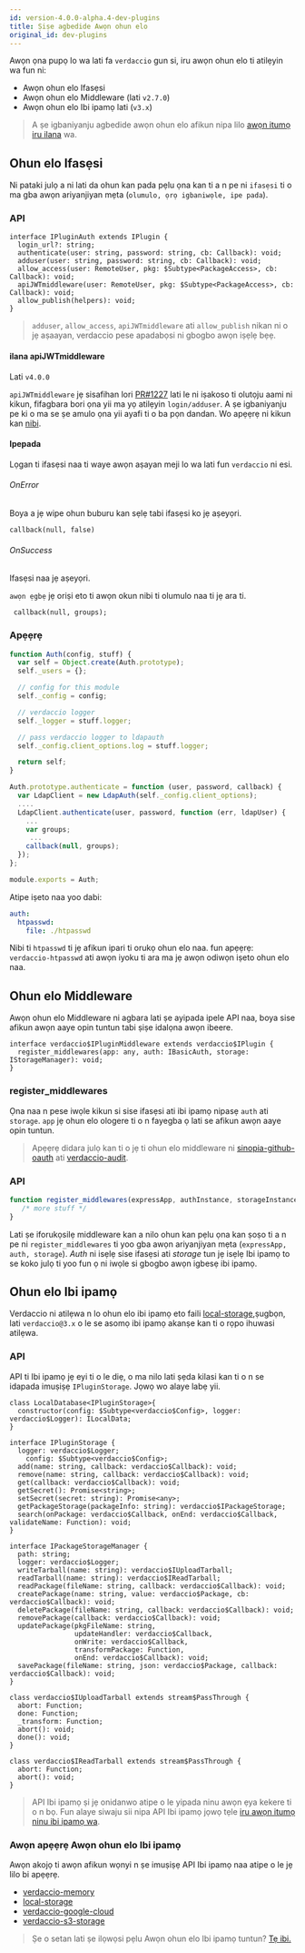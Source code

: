 ```yaml
---
id: version-4.0.0-alpha.4-dev-plugins
title: Ṣiṣe agbedide Awọn ohun elo
original_id: dev-plugins
---
```


Awọn ọna pupọ lo wa lati fa `verdaccio` gun si, iru awọn ohun elo ti atilẹyin wa fun ni:

* Awọn ohun elo Ifasẹsi
* Awọn ohun elo Middleware (lati `v2.7.0`)
* Awọn ohun elo Ibi ipamọ lati (`v3.x`)

> A ṣe igbaniyanju agbedide awọn ohun elo afikun nipa lilo [awọn itumọ iru ilana](https://github.com/verdaccio/flow-types) wa.

## Ohun elo Ifasẹsi

Ni pataki julọ a ni lati da ohun kan pada pẹlu ọna kan ti a n pe ni `ifasẹsi` ti o ma gba awọn ariyanjiyan mẹta (`olumulo, ọrọ igbaniwọle, ipe pada`).

### API

```flow
interface IPluginAuth extends IPlugin {
  login_url?: string;
  authenticate(user: string, password: string, cb: Callback): void;
  adduser(user: string, password: string, cb: Callback): void;
  allow_access(user: RemoteUser, pkg: $Subtype<PackageAccess>, cb: Callback): void;
  apiJWTmiddleware(user: RemoteUser, pkg: $Subtype<PackageAccess>, cb: Callback): void;
  allow_publish(helpers): void;
}
```

> `adduser`, `allow_access`, `apiJWTmiddleware` ati `allow_publish` nikan ni o jẹ aṣaayan, verdaccio pese apadabọsi ni gbogbo awọn iṣẹlẹ bẹẹ.

#### ilana apiJWTmiddleware

Lati `v4.0.0`

`apiJWTmiddleware` jẹ sisafihan lori [PR#1227](https://github.com/verdaccio/verdaccio/pull/1227) lati le ni iṣakoso ti olutọju aami ni kikun, fifagbara bori ọna yii ma yọ atilẹyin `login/adduser`. A ṣe igbaniyanju pe ki o ma se ṣe amulo ọna yii ayafi ti o ba pọn dandan. Wo apẹẹrẹ ni kikun kan [nibi](https://github.com/verdaccio/verdaccio/pull/1227#issuecomment-463235068).

#### Ipepada

Lọgan ti ifasẹsi naa ti waye awọn aṣayan meji lo wa lati fun `verdaccio` ni esi.

###### OnError

Boya a jẹ wipe ohun buburu kan sẹlẹ tabi ifasẹsi ko jẹ aṣeyọri.

```flow
callback(null, false)
```

###### OnSuccess

Ifasẹsi naa jẹ aṣeyọri.

`awọn ẹgbẹ` jẹ oriṣi eto ti awọn okun nibi ti olumulo naa ti jẹ ara ti.

     callback(null, groups);
    

### Apẹẹrẹ

```javascript
function Auth(config, stuff) {
  var self = Object.create(Auth.prototype);
  self._users = {};

  // config for this module
  self._config = config;

  // verdaccio logger
  self._logger = stuff.logger;

  // pass verdaccio logger to ldapauth
  self._config.client_options.log = stuff.logger;

  return self;
}

Auth.prototype.authenticate = function (user, password, callback) {
  var LdapClient = new LdapAuth(self._config.client_options);
  ....
  LdapClient.authenticate(user, password, function (err, ldapUser) {
    ...
    var groups;
     ...
    callback(null, groups);
  });
};

module.exports = Auth;
```

Atipe iṣeto naa yoo dabi:

```yaml
auth:
  htpasswd:
    file: ./htpasswd
```

Nibi ti `htpasswd` ti jẹ afikun ipari ti orukọ ohun elo naa. fun apẹẹrẹ: `verdaccio-htpasswd` ati awọn iyoku ti ara ma jẹ awọn odiwọn iṣeto ohun elo naa.

## Ohun elo Middleware

Awọn ohun elo Middleware ni agbara lati ṣe ayipada ipele API naa, boya sise afikun awọn aaye opin tuntun tabi ṣiṣe idalọna awọn ibeere.

```flow
interface verdaccio$IPluginMiddleware extends verdaccio$IPlugin {
  register_middlewares(app: any, auth: IBasicAuth, storage: IStorageManager): void;
}
```

### register_middlewares

Ọna naa n pese iwọle kikun si sise ifasẹsi ati ibi ipamọ nipasẹ `auth` ati `storage`. `app` jẹ ohun elo ologere ti o n fayegba ọ lati se afikun awọn aaye opin tuntun.

> Apẹẹrẹ didara julọ kan ti o jẹ ti ohun elo middleware ni [sinopia-github-oauth](https://github.com/soundtrackyourbrand/sinopia-github-oauth) ati [verdaccio-audit](https://github.com/verdaccio/verdaccio-audit).

### API

```js
function register_middlewares(expressApp, authInstance, storageInstance) {
   /* more stuff */
}
```

Lati ṣe iforukọsilẹ middleware kan a nilo ohun kan pẹlu ọna kan ṣoṣo ti a n pe ni `register_middlewares` ti yoo gba awọn ariyanjiyan mẹta (`expressApp, auth, storage`). *Auth* ni isẹlẹ sise ifasẹsi ati *storage* tun jẹ isẹlẹ Ibi ipamọ to se koko julọ ti yoo fun ọ ni iwọle si gbogbo awọn igbesẹ ibi ipamọ.

## Ohun elo Ibi ipamọ

Verdaccio ni atilẹwa n lo ohun elo ibi ipamọ eto faili [local-storage](https://github.com/verdaccio/local-storage),ṣugbọn, lati `verdaccio@3.x` o le se asomọ ibi ipamọ akanṣe kan ti o rọpo ihuwasi atilẹwa.

### API

API ti Ibi ipamọ jẹ eyi ti o le diẹ, o ma nilo lati ṣẹda kilasi kan ti o n se idapada imuṣiṣẹ `IPluginStorage`. Jọwọ wo alaye labẹ yii.

```flow
class LocalDatabase<IPluginStorage>{
  constructor(config: $Subtype<verdaccio$Config>, logger: verdaccio$Logger): ILocalData;
}

interface IPluginStorage {
  logger: verdaccio$Logger;
    config: $Subtype<verdaccio$Config>;
  add(name: string, callback: verdaccio$Callback): void;
  remove(name: string, callback: verdaccio$Callback): void;
  get(callback: verdaccio$Callback): void;
  getSecret(): Promise<string>;
  setSecret(secret: string): Promise<any>;
  getPackageStorage(packageInfo: string): verdaccio$IPackageStorage;
  search(onPackage: verdaccio$Callback, onEnd: verdaccio$Callback, validateName: Function): void;
}

interface IPackageStorageManager {
  path: string;
  logger: verdaccio$Logger;
  writeTarball(name: string): verdaccio$IUploadTarball;
  readTarball(name: string): verdaccio$IReadTarball;
  readPackage(fileName: string, callback: verdaccio$Callback): void;
  createPackage(name: string, value: verdaccio$Package, cb: verdaccio$Callback): void;
  deletePackage(fileName: string, callback: verdaccio$Callback): void;
  removePackage(callback: verdaccio$Callback): void;
  updatePackage(pkgFileName: string,
                updateHandler: verdaccio$Callback,
                onWrite: verdaccio$Callback,
                transformPackage: Function,
                onEnd: verdaccio$Callback): void;
  savePackage(fileName: string, json: verdaccio$Package, callback: verdaccio$Callback): void;
}

class verdaccio$IUploadTarball extends stream$PassThrough {
  abort: Function;
  done: Function;
  _transform: Function;
  abort(): void;
  done(): void;
}

class verdaccio$IReadTarball extends stream$PassThrough {
  abort: Function;
  abort(): void;
}
```

> API Ibi ipamọ ṣi jẹ onidanwo atipe o le yipada ninu awọn ẹya kekere ti o n bọ. Fun alaye siwaju sii nipa API Ibi ipamọ jọwọ tẹle [iru awọn itumọ ninu ibi ipamọ wa](https://github.com/verdaccio/flow-types).

### Awọn apẹẹrẹ Awọn ohun elo Ibi ipamọ

Awọn akojọ ti awọn afikun wọnyi n ṣe imuṣiṣẹ API Ibi ipamọ naa atipe o le jẹ lilo bi apẹẹrẹ.

* [verdaccio-memory](https://github.com/verdaccio/verdaccio-memory)
* [local-storage](https://github.com/verdaccio/local-storage)
* [verdaccio-google-cloud](https://github.com/verdaccio/verdaccio-google-cloud)
* [verdaccio-s3-storage](https://github.com/Remitly/verdaccio-s3-storage/tree/s3)

> Ṣe o setan lati ṣe ilọwọsi pẹlu Awọn ohun elo Ibi ipamọ tuntun? [Tẹ ibi.](https://github.com/verdaccio/verdaccio/issues/103#issuecomment-357478295)